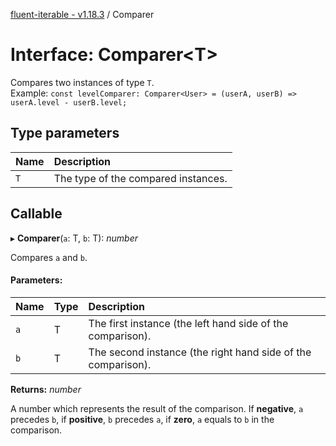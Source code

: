 [fluent-iterable - v1.18.3](../README.md) / Comparer

# Interface: Comparer<T\>

Compares two instances of type `T`.<br>
  Example: `const levelComparer: Comparer<User> = (userA, userB) => userA.level - userB.level;`

## Type parameters

Name | Description |
:------ | :------ |
`T` | The type of the compared instances.    |

## Callable

▸ **Comparer**(`a`: T, `b`: T): *number*

Compares `a` and `b`.

#### Parameters:

Name | Type | Description |
:------ | :------ | :------ |
`a` | T | The first instance (the left hand side of the comparison).   |
`b` | T | The second instance (the right hand side of the comparison).   |

**Returns:** *number*

A number which represents the result of the comparison. If **negative**, `a` precedes `b`, if **positive**, `b` precedes `a`, if **zero**, `a` equals to `b` in the comparison.
